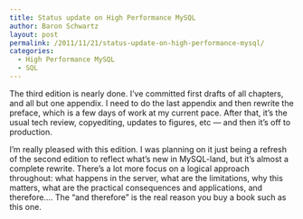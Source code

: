 ```yaml
---
title: Status update on High Performance MySQL
author: Baron Schwartz
layout: post
permalink: /2011/11/21/status-update-on-high-performance-mysql/
categories:
  - High Performance MySQL
  - SQL
---
```

The third edition is nearly done. I&#8217;ve committed first drafts of all chapters, and all but one appendix. I need to do the last appendix and then rewrite the preface, which is a few days of work at my current pace. After that, it&#8217;s the usual tech review, copyediting, updates to figures, etc &#8212; and then it&#8217;s off to production.

I&#8217;m really pleased with this edition. I was planning on it just being a refresh of the second edition to reflect what&#8217;s new in MySQL-land, but it&#8217;s almost a complete rewrite. There&#8217;s a lot more focus on a logical approach throughout: what happens in the server, what are the limitations, why this matters, what are the practical consequences and applications, and therefore&#8230;. The &#8220;and therefore&#8221; is the real reason you buy a book such as this one.
